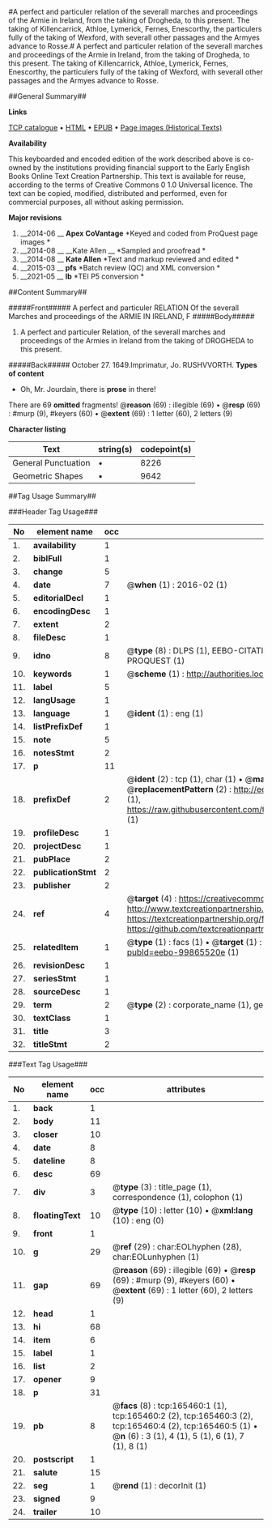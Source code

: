 #A perfect and particuler relation of the severall marches and proceedings of the Armie in Ireland, from the taking of Drogheda, to this present. The taking of Killencarrick, Athloe, Lymerick, Fernes, Enescorthy, the particulers fully of the taking of Wexford, with severall other passages and the Armyes advance to Rosse.#
A perfect and particuler relation of the severall marches and proceedings of the Armie in Ireland, from the taking of Drogheda, to this present. The taking of Killencarrick, Athloe, Lymerick, Fernes, Enescorthy, the particulers fully of the taking of Wexford, with severall other passages and the Armyes advance to Rosse.

##General Summary##

**Links**

[TCP catalogue](http://www.ota.ox.ac.uk/tcp/)  • 
[HTML](http://tei.it.ox.ac.uk/tcp/Texts-HTML/free/A90/A90457.html)  • 
[EPUB](http://tei.it.ox.ac.uk/tcp/Texts-EPUB/free/A90/A90457.epub) • 
[Page images (Historical Texts)](https://historicaltexts.jisc.ac.uk/eebo-99865520e)

**Availability**

This keyboarded and encoded edition of the work described above is co-owned by the
    institutions providing financial support to the Early English Books Online Text Creation
    Partnership. This text is available for reuse, according to the terms of  Creative Commons 0 1.0 Universal
    licence. The text can be copied, modified, distributed and performed, even for commercial
    purposes, all without asking permission.

**Major revisions**

1. __2014-06 __ __Apex CoVantage__ *Keyed and coded from ProQuest page images *
1. __2014-08 __ __Kate Allen __ *Sampled and proofread *
1. __2014-08 __ __Kate Allen__ *Text and markup reviewed and edited *
1. __2015-03 __ __pfs__ *Batch review (QC) and XML conversion *
1. __2021-05 __ __lb__ *TEI P5 conversion *

##Content Summary##

#####Front#####
A perfect and particuler RELATION Of the severall Marches and proceedings of the ARMIE IN IRELAND, F
#####Body#####

1. A perfect and particuler Relation, of the severall marches and proceedings of the Armies in Ireland from the taking of DROGHEDA to this present.

#####Back#####
October 27. 1649.Imprimatur, Jo. RUSHVVORTH.
**Types of content**

  * Oh, Mr. Jourdain, there is **prose** in there!

There are 69 **omitted** fragments! 
 @__reason__ (69) : illegible (69)  •  @__resp__ (69) : #murp (9), #keyers (60)  •  @__extent__ (69) : 1 letter (60), 2 letters (9)

**Character listing**


|Text|string(s)|codepoint(s)|
|---|---|---|
|General Punctuation|•|8226|
|Geometric Shapes|▪|9642|

##Tag Usage Summary##

###Header Tag Usage###

|No|element name|occ|attributes|
|---|---|---|---|
|1.|__availability__|1||
|2.|__biblFull__|1||
|3.|__change__|5||
|4.|__date__|7| @__when__ (1) : 2016-02 (1)|
|5.|__editorialDecl__|1||
|6.|__encodingDesc__|1||
|7.|__extent__|2||
|8.|__fileDesc__|1||
|9.|__idno__|8| @__type__ (8) : DLPS (1), EEBO-CITATION (1), VID (1), EEBO-PROQUEST (1), STC (3), PROQUEST (1)|
|10.|__keywords__|1| @__scheme__ (1) : http://authorities.loc.gov/ (1)|
|11.|__label__|5||
|12.|__langUsage__|1||
|13.|__language__|1| @__ident__ (1) : eng (1)|
|14.|__listPrefixDef__|1||
|15.|__note__|5||
|16.|__notesStmt__|2||
|17.|__p__|11||
|18.|__prefixDef__|2| @__ident__ (2) : tcp (1), char (1)  •  @__matchPattern__ (2) : ([0-9\-]+):([0-9IVX]+) (1), (.+) (1)  •  @__replacementPattern__ (2) : http://eebo.chadwyck.com/downloadtiff?vid=$1&page=$2 (1), https://raw.githubusercontent.com/textcreationpartnership/Texts/master/tcpchars.xml#$1 (1)|
|19.|__profileDesc__|1||
|20.|__projectDesc__|1||
|21.|__pubPlace__|2||
|22.|__publicationStmt__|2||
|23.|__publisher__|2||
|24.|__ref__|4| @__target__ (4) : https://creativecommons.org/publicdomain/zero/1.0/ (1), http://www.textcreationpartnership.org/docs/. (1), https://textcreationpartnership.org/faq/#faq05 (1), https://github.com/textcreationpartnership (1)|
|25.|__relatedItem__|1| @__type__ (1) : facs (1)  •  @__target__ (1) : https://data.historicaltexts.jisc.ac.uk/view?pubId=eebo-99865520e (1)|
|26.|__revisionDesc__|1||
|27.|__seriesStmt__|1||
|28.|__sourceDesc__|1||
|29.|__term__|2| @__type__ (2) : corporate_name (1), geographic_name (1)|
|30.|__textClass__|1||
|31.|__title__|3||
|32.|__titleStmt__|2||


###Text Tag Usage###

|No|element name|occ|attributes|
|---|---|---|---|
|1.|__back__|1||
|2.|__body__|11||
|3.|__closer__|10||
|4.|__date__|8||
|5.|__dateline__|8||
|6.|__desc__|69||
|7.|__div__|3| @__type__ (3) : title_page (1), correspondence (1), colophon (1)|
|8.|__floatingText__|10| @__type__ (10) : letter (10)  •  @__xml:lang__ (10) : eng (0)|
|9.|__front__|1||
|10.|__g__|29| @__ref__ (29) : char:EOLhyphen (28), char:EOLunhyphen (1)|
|11.|__gap__|69| @__reason__ (69) : illegible (69)  •  @__resp__ (69) : #murp (9), #keyers (60)  •  @__extent__ (69) : 1 letter (60), 2 letters (9)|
|12.|__head__|1||
|13.|__hi__|68||
|14.|__item__|6||
|15.|__label__|1||
|16.|__list__|2||
|17.|__opener__|9||
|18.|__p__|31||
|19.|__pb__|8| @__facs__ (8) : tcp:165460:1 (1), tcp:165460:2 (2), tcp:165460:3 (2), tcp:165460:4 (2), tcp:165460:5 (1)  •  @__n__ (6) : 3 (1), 4 (1), 5 (1), 6 (1), 7 (1), 8 (1)|
|20.|__postscript__|1||
|21.|__salute__|15||
|22.|__seg__|1| @__rend__ (1) : decorInit (1)|
|23.|__signed__|9||
|24.|__trailer__|10||
